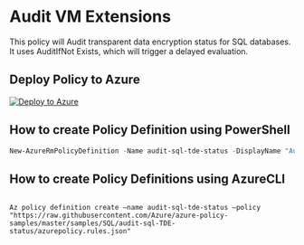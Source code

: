 # Audit VM Extensions

This policy will Audit transparent data encryption status for SQL databases. It uses AuditIfNot Exists, which will trigger a delayed evaluation. 

## Deploy Policy to Azure

[![Deploy to Azure](http://azuredeploy.net/deploybutton.png)](https://portal.azure.com/?feature.customportal=false&microsoft_azure_policy=true#blade/Microsoft_Azure_Policy/CreatePolicyDefinitionBlade)

## How to create Policy Definition using PowerShell

````powershell
New-AzureRmPolicyDefinition -Name audit-sql-tde-status -DisplayName "Audit transparent data encryption status" -Description "Audit transparent data encryption status for SQL databases" -Policy "https://raw.githubusercontent.com/Azure/azure-policy-samples/master/samples/SQL/audit-sql-TDE-status/azurepolicy.rules.json"
````

## How to create Policy Definitions using AzureCLI

````cli

Az policy definition create –name audit-sql-tde-status –policy "https://raw.githubusercontent.com/Azure/azure-policy-samples/master/samples/SQL/audit-sql-TDE-status/azurepolicy.rules.json"

````
